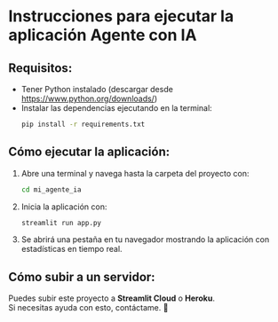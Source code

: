 # Instrucciones para ejecutar la aplicación Agente con IA

## Requisitos:
- Tener Python instalado (descargar desde https://www.python.org/downloads/)
- Instalar las dependencias ejecutando en la terminal:
  ```bash
  pip install -r requirements.txt
  ```

## Cómo ejecutar la aplicación:
1. Abre una terminal y navega hasta la carpeta del proyecto con:
   ```bash
   cd mi_agente_ia
   ```
2. Inicia la aplicación con:
   ```bash
   streamlit run app.py
   ```
3. Se abrirá una pestaña en tu navegador mostrando la aplicación con estadísticas en tiempo real.

## Cómo subir a un servidor:
Puedes subir este proyecto a **Streamlit Cloud** o **Heroku**.  
Si necesitas ayuda con esto, contáctame. 🚀
